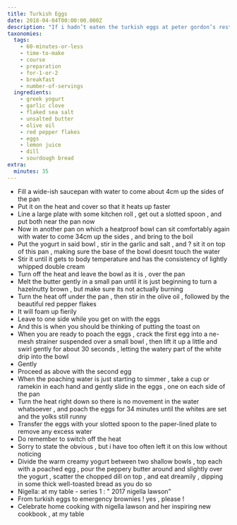 ```yaml
---
title: Turkish Eggs
date: 2018-04-04T00:00:00.000Z
description: "If i hadn’t eaten the turkish eggs at peter gordon’s restaurant, the providores, i most certainly wouldn’t be tempted by the idea of poached eggs on greek yogurt. i say that only to pre-empt any hesitancy on your part. for çilbir, pronounced “chulburr,” is a revelation and a complete sensation.\_"
taxonomies:
  tags:
    - 60-minutes-or-less
    - time-to-make
    - course
    - preparation
    - for-1-or-2
    - breakfast
    - number-of-servings
  ingredients:
    - greek yogurt
    - garlic clove
    - flaked sea salt
    - unsalted butter
    - olive oil
    - red pepper flakes
    - eggs
    - lemon juice
    - dill
    - sourdough bread
extra:
  minutes: 35
---
```

 - Fill a wide-ish saucepan with water to come about 4cm up the sides of the pan
 - Put it on the heat and cover so that it heats up faster
 - Line a large plate with some kitchen roll , get out a slotted spoon , and put both near the pan now
 - Now in another pan on which a heatproof bowl can sit comfortably again with water to come 34cm up the sides , and bring to the boil
 - Put the yogurt in said bowl , stir in the garlic and salt , and ? sit it on top of this pan , making sure the base of the bowl doesnt touch the water
 - Stir it until it gets to body temperature and has the consistency of lightly whipped double cream
 - Turn off the heat and leave the bowl as it is , over the pan
 - Melt the butter gently in a small pan until it is just beginning to turn a hazelnutty brown , but make sure its not actually burning
 - Turn the heat off under the pan , then stir in the olive oil , followed by the beautiful red pepper flakes
 - It will foam up fierily
 - Leave to one side while you get on with the eggs
 - And this is when you should be thinking of putting the toast on
 - When you are ready to poach the eggs , crack the first egg into a ne-mesh strainer suspended over a small bowl , then lift it up a little and swirl gently for about 30 seconds , letting the watery part of the white drip into the bowl
 - Gently
 - Proceed as above with the second egg
 - When the poaching water is just starting to simmer , take a cup or ramekin in each hand and gently slide in the eggs , one on each side of the pan
 - Turn the heat right down so there is no movement in the water whatsoever , and poach the eggs for 34 minutes until the whites are set and the yolks still runny
 - Transfer the eggs with your slotted spoon to the paper-lined plate to remove any excess water
 - Do remember to switch off the heat
 - Sorry to state the obvious , but i have too often left it on this low without noticing
 - Divide the warm creamy yogurt between two shallow bowls , top each with a poached egg , pour the peppery butter around and slightly over the yogurt , scatter the chopped dill on top , and eat dreamily , dipping in some thick well-toasted bread as you do so
 - Nigella: at my table - series 1 : " 2017 nigella lawson"
 - From turkish eggs to emergency brownies ! yes , please !
 - Celebrate home cooking with nigella lawson and her inspiring new cookbook , at my table

